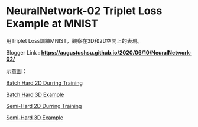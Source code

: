 # NeuralNetwork-02 Triplet Loss Example at MNIST

用Triplet Loss訓練MNIST，觀察在3D和2D空間上的表現。

Blogger Link : **https://augustushsu.github.io/2020/06/10/NeuralNetwork-02/**

示意圖：

[Batch Hard 2D Durring Training](https://drive.google.com/uc?export=view&id=1B1-A3L_7XnumFV59wrp5VpWtHet3hCW9)

[Batch Hard 3D Example](https://drive.google.com/uc?export=view&id=1zzxx-lEvOvg8Oj8qlq6SNqyXrZQBKSmI)

[Semi-Hard 2D Durring Training](https://drive.google.com/uc?export=view&id=1DuQg0TnLRTbe-KO-022KMmEHj7FZc6fO)

[Semi-Hard 3D Example](https://drive.google.com/uc?export=view&id=1-TvhqS9oFIhO2JyasbpjTIPm1XI5FQV5)